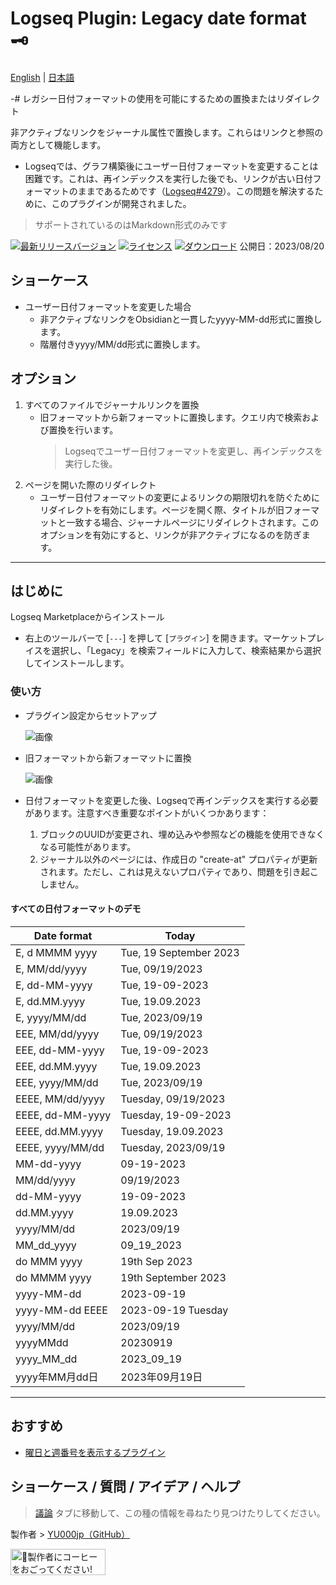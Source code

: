 # Logseq Plugin: Legacy date format 🗝️

[English](https://github.com/YU000jp/logseq-plugin-legacy-date-format) | [日本語](https://github.com/YU000jp/logseq-plugin-legacy-date-format/blob/main/readme.ja.md)

-# レガシー日付フォーマットの使用を可能にするための置換またはリダイレクト

非アクティブなリンクをジャーナル属性で置換します。これらはリンクと参照の両方として機能します。

- Logseqでは、グラフ構築後にユーザー日付フォーマットを変更することは困難です。これは、再インデックスを実行した後でも、リンクが古い日付フォーマットのままであるためです（[Logseq#4279](https://github.com/logseq/logseq/issues/4279)）。この問題を解決するために、このプラグインが開発されました。

> サポートされているのはMarkdown形式のみです

[![最新リリースバージョン](https://img.shields.io/github/v/release/YU000jp/logseq-plugin-legacy-date-format)](https://github.com/YU000jp/logseq-plugin-legacy-date-format/releases)
[![ライセンス](https://img.shields.io/github/license/YU000jp/logseq-plugin-legacy-date-format?color=blue)](https://github.com/YU000jp/logseq-plugin-legacy-date-format/LICENSE)
[![ダウンロード](https://img.shields.io/github/downloads/YU000jp/logseq-plugin-legacy-date-format/total.svg)](https://github.com/YU000jp/logseq-plugin-legacy-date-format/releases)
公開日：2023/08/20

## ショーケース

- ユーザー日付フォーマットを変更した場合
  - 非アクティブなリンクをObsidianと一貫したyyyy-MM-dd形式に置換します。
  - 階層付きyyyy/MM/dd形式に置換します。

## オプション

1. すべてのファイルでジャーナルリンクを置換
   - 旧フォーマットから新フォーマットに置換します。クエリ内で検索および置換を行います。
     > Logseqでユーザー日付フォーマットを変更し、再インデックスを実行した後。
1. ページを開いた際のリダイレクト
   - ユーザー日付フォーマットの変更によるリンクの期限切れを防ぐためにリダイレクトを有効にします。ページを開く際、タイトルが旧フォーマットと一致する場合、ジャーナルページにリダイレクトされます。このオプションを有効にすると、リンクが非アクティブになるのを防ぎます。

---

## はじめに

Logseq Marketplaceからインストール
  - 右上のツールバーで [`---`] を押して [`プラグイン`] を開きます。マーケットプレイスを選択し、「Legacy」を検索フィールドに入力して、検索結果から選択してインストールします。

### 使い方

- プラグイン設定からセットアップ

   ![画像](https://github.com/YU000jp/logseq-plugin-legacy-date-format/assets/111847207/e74ed3e8-a141-447f-a971-5238521383e0)

- 旧フォーマットから新フォーマットに置換

   ![画像](https://github.com/YU000jp/logseq-plugin-legacy-date-format/assets/111847207/1a175dc3-3c38-456f-838a-4f0cbdb3dc7b)

- 日付フォーマットを変更した後、Logseqで再インデックスを実行する必要があります。注意すべき重要なポイントがいくつかあります：

  1. ブロックのUUIDが変更され、埋め込みや参照などの機能を使用できなくなる可能性があります。
  1. ジャーナル以外のページには、作成日の "create-at" プロパティが更新されます。ただし、これは見えないプロパティであり、問題を引き起こしません。

#### すべての日付フォーマットのデモ

| Date format          | Today                |
|----------------------|----------------------|
| E, d MMMM yyyy       | Tue, 19 September 2023 |
| E, MM/dd/yyyy        | Tue, 09/19/2023      |
| E, dd-MM-yyyy        | Tue, 19-09-2023      |
| E, dd.MM.yyyy        | Tue, 19.09.2023      |
| E, yyyy/MM/dd        | Tue, 2023/09/19      |
| EEE, MM/dd/yyyy      | Tue, 09/19/2023      |
| EEE, dd-MM-yyyy      | Tue, 19-09-2023      |
| EEE, dd.MM.yyyy      | Tue, 19.09.2023      |
| EEE, yyyy/MM/dd      | Tue, 2023/09/19      |
| EEEE, MM/dd/yyyy     | Tuesday, 09/19/2023  |
| EEEE, dd-MM-yyyy     | Tuesday, 19-09-2023  |
| EEEE, dd.MM.yyyy     | Tuesday, 19.09.2023  |
| EEEE, yyyy/MM/dd     | Tuesday, 2023/09/19  |
| MM-dd-yyyy           | 09-19-2023           |
| MM/dd/yyyy           | 09/19/2023           |
| dd-MM-yyyy           | 19-09-2023           |
| dd.MM.yyyy           | 19.09.2023           |
| yyyy/MM/dd           | 2023/09/19           |
| MM_dd_yyyy           | 09_19_2023           |
| do MMM yyyy          | 19th Sep 2023        |
| do MMMM yyyy         | 19th September 2023  |
| yyyy-MM-dd           | 2023-09-19           |
| yyyy-MM-dd EEEE      | 2023-09-19 Tuesday   |
| yyyy/MM/dd           | 2023/09/19           |
| yyyyMMdd             | 20230919             |
| yyyy_MM_dd           | 2023_09_19           |
| yyyy年MM月dd日       | 2023年09月19日       |

---

## おすすめ

- [曜日と週番号を表示するプラグイン](https://github.com/YU000jp/logseq-plugin-show-weekday-and-week-number)

## ショーケース / 質問 / アイデア / ヘルプ

> [議論](https://github.com/YU000jp/logseq-plugin-legacy-date-format/discussions) タブに移動して、この種の情報を尋ねたり見つけたりしてください。

製作者 > [YU000jp（GitHub）](https://github.com/YU000jp)

<a href="https://www.buymeacoffee.com/yu000japan" target="_blank"><img src="https://cdn.buymeacoffee.com/buttons/v2/default-violet.png" alt="🍌製作者にコーヒーをおごってください!" style="height: 42px;width: 152px" ></a>
